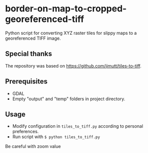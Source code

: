 # border-on-map-to-cropped-georeferenced-tiff

Python script for converting XYZ raster tiles for slippy maps to a georeferenced TIFF image.

## Special thanks

The repository was based on <https://github.com/jimutt/tiles-to-tiff>.

## Prerequisites

- GDAL
- Empty "output" and "temp" folders in project directory.

## Usage

- Modify configuration in `tiles_to_tiff.py` according to personal preferences.
- Run script with `$ python tiles_to_tiff.py`

Be careful with zoom value
